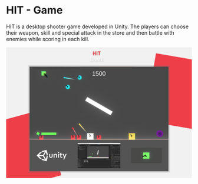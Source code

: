 # HIT - Game
HIT is a desktop shooter game developed in Unity. The players can choose their weapon, skill and special attack in the store and then battle with enemies while scoring in each kill. 

<div style="width: 100%; text-align: center;" align="center">
<img src="./HIT image.png">
</div>
